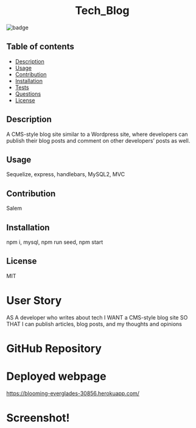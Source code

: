 

  <h1 align="center">Tech_Blog</h1>

  ![badge](https://img.shields.io/badge/license-MIT-brightgreen)<br />
    

## Table of contents
- [Description](#description)
- [Usage](#usage)
- [Contribution](#contribution)
- [Installation](#installation)
- [Tests](#tests)
- [Questions](#questions)
- [License](#license)
    
    
## Description
A CMS-style blog site similar to a Wordpress site, where developers can publish their blog posts and comment on other developers’ posts as well.

## Usage
Sequelize, express, handlebars, MySQL2, MVC


## Contribution
Salem 

## Installation
npm i, mysql, npm run seed, npm start


## License
MIT

# User Story
AS A developer who writes about tech
I WANT a CMS-style blog site
SO THAT I can publish articles, blog posts, and my thoughts and opinions

# GitHub Repository


# Deployed webpage
https://blooming-everglades-30856.herokuapp.com/


# Screenshot!
